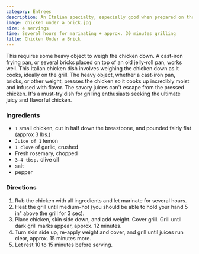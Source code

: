```yaml
---
category: Entrees
description: An Italian specialty, especially good when prepared on the grill.
image: chicken_under_a_brick.jpg
size: 4 servings
time: Several hours for marinating + approx. 30 minutes grilling
title: Chicken Under a Brick
---
```


This requires some heavy object to weigh the chicken down. A cast-iron frying pan, or several bricks placed on top of an old jelly-roll pan, works well. This Italian chicken dish involves weighing the chicken down as it cooks, ideally on the grill. The heavy object, whether a cast-iron pan, bricks, or other weight, presses the chicken so it cooks up incredibly moist and infused with flavor. The savory juices can't escape from the pressed chicken. It's a must-try dish for grilling enthusiasts seeking the ultimate juicy and flavorful chicken.

### Ingredients

* `1` small chicken, cut in half down the breastbone, and pounded fairly flat (approx 3 lbs.)
* `Juice of 1` lemon
* `1 clove` of garlic, crushed
* Fresh rosemary, chopped
* `3-4 tbsp.` olive oil
* salt
* pepper

### Directions

1. Rub the chicken with all ingredients and let marinate for several hours. 
2. Heat the grill until medium-hot (you should be able to hold your hand 5 in" above the grill for 3 sec).
3. Place chicken, skin side down, and add weight. Cover grill. Grill until dark grill marks appear, approx. 12 minutes. 
4. Turn skin side up, re-apply weight and cover, and grill until juices run clear, approx. 15 minutes more.
5. Let rest 10 to 15 minutes before serving.